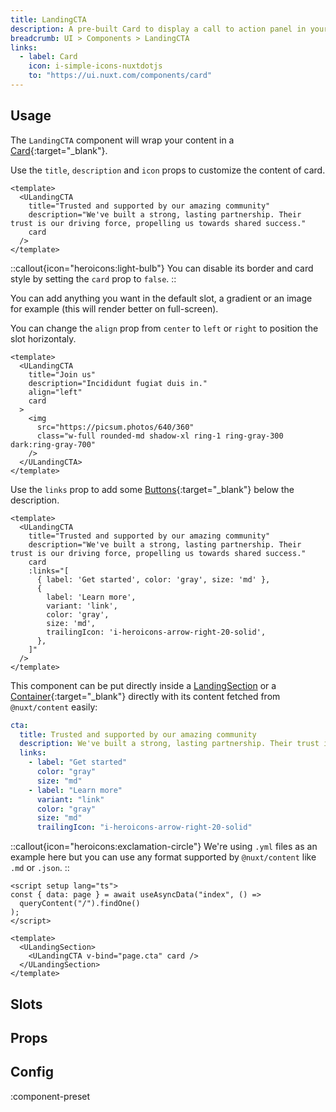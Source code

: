 ```yaml
---
title: LandingCTA
description: A pre-built Card to display a call to action panel in your landing pages.
breadcrumb: UI > Components > LandingCTA
links:
  - label: Card
    icon: i-simple-icons-nuxtdotjs
    to: "https://ui.nuxt.com/components/card"
---
```


## Usage

The `LandingCTA` component will wrap your content in a [Card](https://ui.nuxt.com/components/card){:target="\_blank"}.

Use the `title`, `description` and `icon` props to customize the content of card.

```vue [example.vue]
<template>
  <ULandingCTA
    title="Trusted and supported by our amazing community"
    description="We've built a strong, lasting partnership. Their trust is our driving force, propelling us towards shared success."
    card
  />
</template>
```

::callout{icon="heroicons:light-bulb"}
You can disable its border and card style by setting the `card` prop to `false`.
::

You can add anything you want in the default slot, a gradient or an image for example (this will render better on full-screen).

You can change the `align` prop from `center` to `left` or `right` to position the slot horizontaly.

```vue [example.vue]
<template>
  <ULandingCTA
    title="Join us"
    description="Incididunt fugiat duis in."
    align="left"
    card
  >
    <img
      src="https://picsum.photos/640/360"
      class="w-full rounded-md shadow-xl ring-1 ring-gray-300 dark:ring-gray-700"
    />
  </ULandingCTA>
</template>
```

Use the `links` prop to add some [Buttons](https://ui.nuxt.com/components/button){:target="\_blank"} below the description.

```vue [example.vue]
<template>
  <ULandingCTA
    title="Trusted and supported by our amazing community"
    description="We've built a strong, lasting partnership. Their trust is our driving force, propelling us towards shared success."
    card
    :links="[
      { label: 'Get started', color: 'gray', size: 'md' },
      {
        label: 'Learn more',
        variant: 'link',
        color: 'gray',
        size: 'md',
        trailingIcon: 'i-heroicons-arrow-right-20-solid',
      },
    ]"
  />
</template>
```

This component can be put directly inside a [LandingSection](/ui/components/landing-section) or a [Container](https://ui.nuxt.com/components/container){:target="\_blank"} directly with its content fetched from `@nuxt/content` easily:

```yml [content/index.yml]
cta:
  title: Trusted and supported by our amazing community
  description: We've built a strong, lasting partnership. Their trust is our driving force, propelling us towards shared success.
  links:
    - label: "Get started"
      color: "gray"
      size: "md"
    - label: "Learn more"
      variant: "link"
      color: "gray"
      size: "md"
      trailingIcon: "i-heroicons-arrow-right-20-solid"
```

::callout{icon="heroicons:exclamation-circle"}
We're using `.yml` files as an example here but you can use any format supported by `@nuxt/content` like `.md` or `.json`.
::

```vue [pages/index.vue]
<script setup lang="ts">
const { data: page } = await useAsyncData("index", () =>
  queryContent("/").findOne()
);
</script>

<template>
  <ULandingSection>
    <ULandingCTA v-bind="page.cta" card />
  </ULandingSection>
</template>
```

## Slots

<!-- component-slots -->

## Props

<!-- components-props -->

## Config

:component-preset
